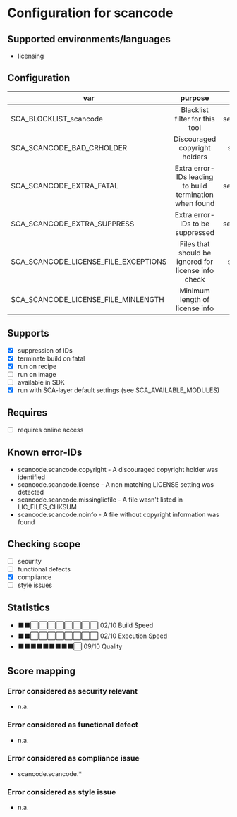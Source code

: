 # Configuration for scancode

## Supported environments/languages

* licensing

## Configuration

| var | purpose | type | default |
| ------------- |:-------------:| -----:| -----:
| SCA_BLOCKLIST_scancode | Blacklist filter for this tool | space-separated-list | ""
| SCA_SCANCODE_BAD_CRHOLDER |  Discouraged copyright holders | comma separated regex list | ""
| SCA_SCANCODE_EXTRA_FATAL | Extra error-IDs leading to build termination when found | space-separated-list | "":
| SCA_SCANCODE_EXTRA_SUPPRESS | Extra error-IDs to be suppressed | space-separated-list | ""
| SCA_SCANCODE_LICENSE_FILE_EXCEPTIONS | Files that should be ignored for license info check | comma separated regex list | see `sca-scancode.bbclass` for details
| SCA_SCANCODE_LICENSE_FILE_MINLENGTH | Minimum length of license info | int | "2"

## Supports

* [x] suppression of IDs
* [x] terminate build on fatal
* [x] run on recipe
* [ ] run on image
* [ ] available in SDK
* [x] run with SCA-layer default settings (see SCA_AVAILABLE_MODULES)

## Requires

* [ ] requires online access

## Known error-IDs

* scancode.scancode.copyright - A discouraged copyright holder was identified
* scancode.scancode.license - A non matching LICENSE setting was detected
* scancode.scancode.missinglicfile - A file wasn't listed in LIC_FILES_CHKSUM
* scancode.scancode.noinfo - A file without copyright information was found

## Checking scope

* [ ] security
* [ ] functional defects
* [x] compliance
* [ ] style issues

## Statistics

* ⬛⬛⬜⬜⬜⬜⬜⬜⬜⬜ 02/10 Build Speed
* ⬛⬛⬜⬜⬜⬜⬜⬜⬜⬜ 02/10 Execution Speed
* ⬛⬛⬛⬛⬛⬛⬛⬛⬛⬜ 09/10 Quality

## Score mapping

### Error considered as security relevant

* n.a.

### Error considered as functional defect

* n.a.

### Error considered as compliance issue

* scancode.scancode.*

### Error considered as style issue

* n.a.
